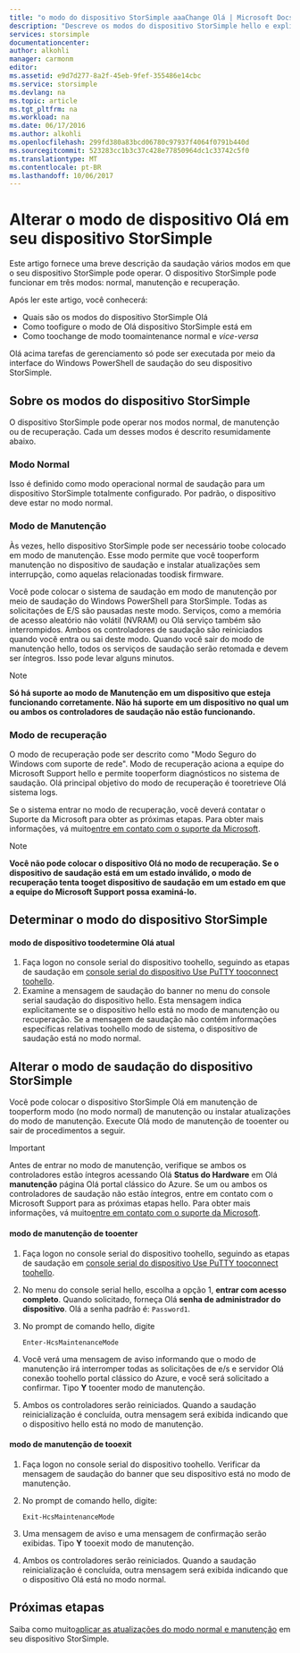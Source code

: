 ```yaml
---
title: "o modo do dispositivo StorSimple aaaChange Olá | Microsoft Docs"
description: "Descreve os modos do dispositivo StorSimple hello e explica como toouse do Windows PowerShell para StorSimple toochange Olá modo de dispositivo."
services: storsimple
documentationcenter: 
author: alkohli
manager: carmonm
editor: 
ms.assetid: e9d7d277-8a2f-45eb-9fef-355486e14cbc
ms.service: storsimple
ms.devlang: na
ms.topic: article
ms.tgt_pltfrm: na
ms.workload: na
ms.date: 06/17/2016
ms.author: alkohli
ms.openlocfilehash: 299fd380a83bcd06780c97937f4064f0791b440d
ms.sourcegitcommit: 523283cc1b3c37c428e77850964dc1c33742c5f0
ms.translationtype: MT
ms.contentlocale: pt-BR
ms.lasthandoff: 10/06/2017
---
```

# <a name="change-hello-device-mode-on-your-storsimple-device"></a>Alterar o modo de dispositivo Olá em seu dispositivo StorSimple
Este artigo fornece uma breve descrição da saudação vários modos em que o seu dispositivo StorSimple pode operar. O dispositivo StorSimple pode funcionar em três modos: normal, manutenção e recuperação. 

Após ler este artigo, você conhecerá:

* Quais são os modos do dispositivo StorSimple Olá
* Como toofigure o modo de Olá dispositivo StorSimple está em
* Como toochange de modo toomaintenance normal e *vice-versa*

Olá acima tarefas de gerenciamento só pode ser executada por meio da interface do Windows PowerShell de saudação do seu dispositivo StorSimple.

## <a name="about-storsimple-device-modes"></a>Sobre os modos do dispositivo StorSimple
O dispositivo StorSimple pode operar nos modos normal, de manutenção ou de recuperação. Cada um desses modos é descrito resumidamente abaixo.

### <a name="normal-mode"></a>Modo Normal
Isso é definido como modo operacional normal de saudação para um dispositivo StorSimple totalmente configurado. Por padrão, o dispositivo deve estar no modo normal.

### <a name="maintenance-mode"></a>Modo de Manutenção
Às vezes, hello dispositivo StorSimple pode ser necessário toobe colocado em modo de manutenção. Esse modo permite que você tooperform manutenção no dispositivo de saudação e instalar atualizações sem interrupção, como aquelas relacionadas toodisk firmware.

Você pode colocar o sistema de saudação em modo de manutenção por meio de saudação do Windows PowerShell para StorSimple. Todas as solicitações de E/S são pausadas neste modo. Serviços, como a memória de acesso aleatório não volátil (NVRAM) ou Olá serviço também são interrompidos. Ambos os controladores de saudação são reiniciados quando você entra ou sai deste modo. Quando você sair do modo de manutenção hello, todos os serviços de saudação serão retomada e devem ser íntegros. Isso pode levar alguns minutos.

> [!NOTE]
> **Só há suporte ao modo de Manutenção em um dispositivo que esteja funcionando corretamente. Não há suporte em um dispositivo no qual um ou ambos os controladores de saudação não estão funcionando.**
> </br>
> 
> 

### <a name="recovery-mode"></a>Modo de recuperação
O modo de recuperação pode ser descrito como "Modo Seguro do Windows com suporte de rede". Modo de recuperação aciona a equipe do Microsoft Support hello e permite tooperform diagnósticos no sistema de saudação. Olá principal objetivo do modo de recuperação é tooretrieve Olá sistema logs.

Se o sistema entrar no modo de recuperação, você deverá contatar o Suporte da Microsoft para obter as próximas etapas. Para obter mais informações, vá muito[entre em contato com o suporte da Microsoft](storsimple-contact-microsoft-support.md).

> [!NOTE]
> **Você não pode colocar o dispositivo Olá no modo de recuperação. Se o dispositivo de saudação está em um estado inválido, o modo de recuperação tenta tooget dispositivo de saudação em um estado em que a equipe do Microsoft Support possa examiná-lo.**
> 
> 

## <a name="determine-storsimple-device-mode"></a>Determinar o modo do dispositivo StorSimple
#### <a name="toodetermine-hello-current-device-mode"></a>modo de dispositivo toodetermine Olá atual
1. Faça logon no console serial do dispositivo toohello, seguindo as etapas de saudação em [console serial do dispositivo Use PuTTY tooconnect toohello](storsimple-deployment-walkthrough.md#use-putty-to-connect-to-the-device-serial-console).
2. Examine a mensagem de saudação do banner no menu do console serial saudação do dispositivo hello. Esta mensagem indica explicitamente se o dispositivo hello está no modo de manutenção ou recuperação. Se a mensagem de saudação não contém informações específicas relativas toohello modo de sistema, o dispositivo de saudação está no modo normal.

## <a name="change-hello-storsimple-device-mode"></a>Alterar o modo de saudação do dispositivo StorSimple
Você pode colocar o dispositivo StorSimple Olá em manutenção de tooperform modo (no modo normal) de manutenção ou instalar atualizações do modo de manutenção. Execute Olá modo de manutenção de tooenter ou sair de procedimentos a seguir.

> [!IMPORTANT]
> Antes de entrar no modo de manutenção, verifique se ambos os controladores estão íntegros acessando Olá **Status do Hardware** em Olá **manutenção** página Olá portal clássico do Azure. Se um ou ambos os controladores de saudação não estão íntegros, entre em contato com o Microsoft Support para as próximas etapas hello. Para obter mais informações, vá muito[entre em contato com o suporte da Microsoft](storsimple-contact-microsoft-support.md).
> 
> 

#### <a name="tooenter-maintenance-mode"></a>modo de manutenção de tooenter
1. Faça logon no console serial do dispositivo toohello, seguindo as etapas de saudação em [console serial do dispositivo Use PuTTY tooconnect toohello](storsimple-deployment-walkthrough.md#use-putty-to-connect-to-the-device-serial-console).
2. No menu do console serial hello, escolha a opção 1, **entrar com acesso completo**. Quando solicitado, forneça Olá **senha de administrador do dispositivo**. Olá a senha padrão é: `Password1`.
3. No prompt de comando hello, digite 
   
    `Enter-HcsMaintenanceMode`
4. Você verá uma mensagem de aviso informando que o modo de manutenção irá interromper todas as solicitações de e/s e servidor Olá conexão toohello portal clássico do Azure, e você será solicitado a confirmar. Tipo **Y** tooenter modo de manutenção.
5. Ambos os controladores serão reiniciados. Quando a saudação reinicialização é concluída, outra mensagem será exibida indicando que o dispositivo hello está no modo de manutenção.

#### <a name="tooexit-maintenance-mode"></a>modo de manutenção de tooexit
1. Faça logon no console serial do dispositivo toohello. Verificar da mensagem de saudação do banner que seu dispositivo está no modo de manutenção.
2. No prompt de comando hello, digite:
   
    `Exit-HcsMaintenanceMode`
3. Uma mensagem de aviso e uma mensagem de confirmação serão exibidas. Tipo **Y** tooexit modo de manutenção.
4. Ambos os controladores serão reiniciados. Quando a saudação reinicialização é concluída, outra mensagem será exibida indicando que o dispositivo Olá está no modo normal.

## <a name="next-steps"></a>Próximas etapas
Saiba como muito[aplicar as atualizações do modo normal e manutenção](storsimple-update-device.md) em seu dispositivo StorSimple.


